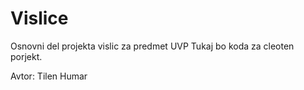 # Vislice






Osnovni del projekta vislic za predmet UVP
Tukaj bo koda za cleoten porjekt.





Avtor: Tilen Humar
